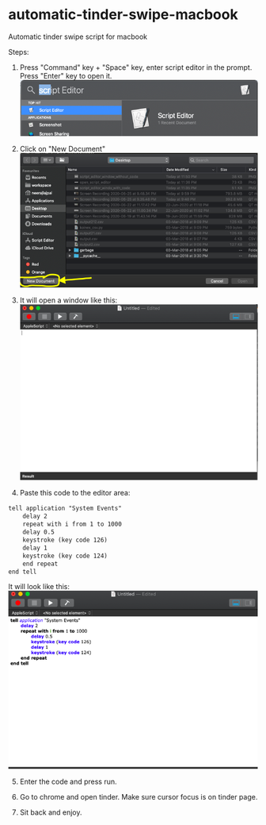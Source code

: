 # automatic-tinder-swipe-macbook
Automatic tinder swipe script for macbook

Steps:
1. Press "Command" key + "Space" key, enter script editor in the prompt. Press "Enter" key to open it. <br/>
![open script editor](src/resources/img/open_script_editor.png?raw=true "Open Script Editor")

2. Click on "New Document" <br/>
![click new document](src/resources/img/script_editor_pre_window.png?raw=true "Click New Document in Script Editor")

3. It will open a window like this:
![script editor blank window](src/resources/img/script_editor_window_without_code.png?raw=true "Script Editor Blank Window")

4. Paste this code to the editor area:
  ```
  tell application "System Events"
	  delay 2
	  repeat with i from 1 to 1000
      delay 0.5
      keystroke (key code 126)
      delay 1
      keystroke (key code 124)
	  end repeat
  end tell
```

It will look like this:
![script editor with code](src/resources/img/script_editor_window_with_code.png?raw=true "Script Editor with code")

5. Enter the code and press run.

6. Go to chrome and open tinder. Make sure cursor focus is on tinder page.

7. Sit back and enjoy.
